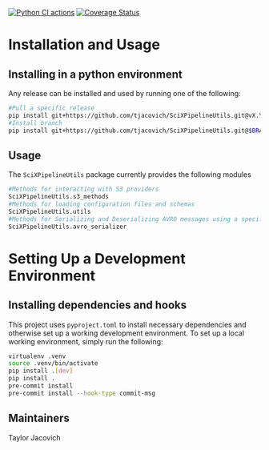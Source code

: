 [![Python CI actions](https://github.com/tjacovich/SciXPipelineUtils/actions/workflows/python_actions.yml/badge.svg)](https://github.com/tjacovich/SciXPipelineUtils/actions/workflows/python_actions.yml) [![Coverage Status](https://coveralls.io/repos/github/tjacovich/SciXPipelineUtils/badge.svg?branch=main)](https://coveralls.io/github/tjacovich/SciXPipelineUtils?branch=main)

# Installation and Usage

## Installing in a python environment 
Any release can be installed and used by running one of the following:

```bash
#Pull a specific release
pip install git+https://github.com/tjacovich/SciXPipelineUtils.git@vX.Y.Z
#Install branch
pip install git+https://github.com/tjacovich/SciXPipelineUtils.git@$BRANCH_NAME
```

## Usage
The `SciXPipelineUtils` package currently provides the following modules
```python
#Methods for interacting with S3 providers
SciXPipelineUtils.s3_methods
#Methods for loading configuration files and schemas
SciXPipelineUtils.utils
#Methods for Serializing and Deserializing AVRO messages using a specified schema
SciXPipelineUtils.avro_serializer
```

# Setting Up a Development Environment
## Installing dependencies and hooks
This project uses `pyproject.toml` to install necessary dependencies and otherwise set up a working development environment. To set up a local working environment, simply run the following:
```bash
virtualenv .venv
source .venv/bin/activate
pip install .[dev]
pip install .
pre-commit install
pre-commit install --hook-type commit-msg
```

## Maintainers

Taylor Jacovich
